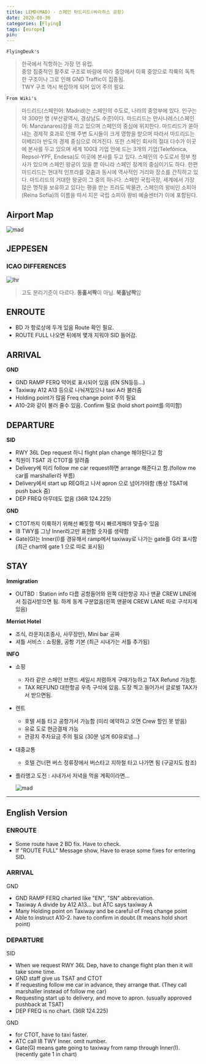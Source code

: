```yaml
---
title: LEMD(MAD) - 스페인 마드리드(바라하스 공항)
date: 2020-08-30
categories: [Flying]
tags: [europe]
pin:
---
```


`FlyingDeuk's`
>한국에서 직항하는 가장 먼 유럽. <br>
중앙 집중적인 활주로 구조로 바람에 따라 중앙에서 이륙 중앙으로 착륙의 독특한 구조이나 그로 인해 GND Traffic이 집중됨. <br>
TWY 구조 역시 복잡하게 되어 있어 주의 필요.<br>

`From Wiki's`
>마드리드(스페인어: Madrid)는 스페인의 수도로, 나라의 중앙부에 있다. 인구는 약 300만 명 (부산광역시, 경상남도 수준)이다. 마드리드는 만사나레스(스페인어: Manzanares)강을 끼고 있으며 스페인의 중심에 위치한다. 마드리드가 쏟아내는 경제적 효과로 인해 주변 도시들이 크게 영향을 받으며 따라서 마드리드는 이베리아 반도의 경제 중심으로 여겨진다. 또한 스페인 회사의 절대 다수가 이곳에 본사를 두고 있으며 세계 100대 기업 안에 드는 3개의 기업(Telefónica, Repsol-YPF, Endesa)도 이곳에 본사를 두고 있다. 스페인의 수도로서 정부 청사가 있으며 스페인 왕궁이 있을 뿐 아니라 스페인 정계의 중심이기도 하다.
한편 마드리드는 현대적 인프라를 갖춤과 동시에 역사적인 거리와 장소를 간직하고 있다. 마드리드의 거대한 왕궁이 그 중의 하나다. 스페인 국립극장, 세계에서 가장 많은 명작을 보유하고 있다는 평을 받는 프라도 박물관, 스페인의 왕비인 소피아(Reina Sofía)의 이름을 따서 지은 국립 소피아 왕비 예술센터가 이에 포함된다.

## Airport Map
![mad](/img/flying/airport/mad_ap.jpg)

## JEPPESEN

### ICAO DIFFERENCES
![lhr](/img/flying/airport/mad_icao.jpg)
> 고도 분리기준이 다르다. **동홀서짝**이 아님. **북홀남짝**임

## ENROUTE
- BD 가 항로상에 두개 있음 Route 확인 필요.
- ROUTE FULL 나오면 뒤에꺼 몇개 지워야 SID 들어감.

## ARRIVAL
**GND**
- GND RAMP FERQ 약어로 표시되어 있음 (EN SN등등...)
- Taxiway A12 A13 등으로 나눠져있으나 taxi A라 불러줌
- Holding point가 많음 Freq change point 주의 필요
- A10-2와 같이 불러 줄수 있음. Confirm 필요 (hold short point를 의미함)

## DEPARTURE
**SID**
- RWY 36L Dep request 하니 flight plan change 해야된다고 함
- 직원이 TSAT 과 CTOT를 알려줌
- Delivery에 미리 follow me car request하면 arrange 해준다고 함.(follow me car를 marshaller라 부름)
- Delivery에서 start up REQ하고 나서 apron 으로 넘어가야함 (통상 TSAT에 push back 줌)
- DEP FREQ 아무데도 없음 (36R 124.225)

**GND**
- CTOT까지 이륙하기 위해선 빠듯함 택시 빠르게해야 맞출수 있음
- I8 TWY를 그냥 Inner라고만 표현함 숫자를 생략함
- Gate(G)는 Inner(I)를 경유해서 ramp에서 taxiway로 나가는 gate를 G라 표시함(최근 chart에 gate 1 으로 따로 표시됨)


## STAY
**Immigration**
- OUTBD : Station info 다름 공항들어와 왼쪽 대한항공 지나 맨끝 CREW LINE에서 짐검사받으면 됨. 하계 동계 구분없음(왼쪽 맨끝에 CREW LANE 따로 구석지게 있음)

**Merriot Hotel**
- 조식, 라운지(조종사, 사무장만), Mini bar 공짜
- 셔틀 서비스 : 쇼핑몰, 공항 기본 (최근 시내가는 서틀 추가됨)

**INFO**
- 쇼핑
  - 자라 같은 스페인 브랜드 세일시 저렴하게 구매가능하고 TAX Refund 가능함.
  - TAX REFUND 대한항공 우측 구석에 있음. 도장 찍고 들어가서 글로벌 TAX가서 받으면됨.

- 렌트
  - 호텔 셔틀 타고 공항가서 가능함 (미리 예약하고 오면 Crew 할인 못 받음)
  - 유료 도로 현금결재 가능
  - 관광지 주차요금 주의 필요 (30분 넘겨 60유로냄...)

- 대중교통
  - 호텔 건너편 버스 정류장에서 버스타고 지하철 타고 나가면 됨 (구글지도 참조)

- 플라맹고 도전 : 시내가서 저녁을 먹을 계획이라면...

  ![mad](/img/flying/airport/mad_info.jpg)



---------
## English Version

### ENROUTE
- Some route have 2 BD fix. Have to check.
- If "ROUTE FULL" Message show, Have to erase some fixes for entering SID.

### ARRIVAL
GND
- GND RAMP FERQ charted like "EN", "SN" abbreviation.
- Taxiway A divide by A12 A13... but ATC says taxiway A
- Many Holding point on Taxiway and be careful of Freq change point
- Able to instruct A10-2. have to confirm in doubt.(It means hold short point)

### DEPARTURE
SID
- When we request RWY 36L Dep, have to change flight plan then it will take some time.
- GND staff give us TSAT and CTOT
- If requesting follow me car in advance, they arrange that. (They call marshaller instead of follow me car)
- Requesting start up to delivery, and move to apron. (usually approved pushback at TSAT)
- DEP FREQ is no chart. (36R 124.225)

GND
- for CTOT, have to taxi faster.
- ATC call I8 TWY Inner. omit number.
- Gate(G) means gate going to taxiway from ramp through Inner(I). (recently gate 1 in chart)
